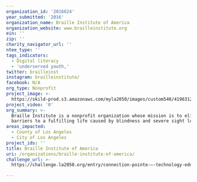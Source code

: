 ```yaml
---
organization_id: '2016024'
year_submitted: '2016'
organization_name: Braille Institute of America
organization_website: www.brailleinstitute.org
ein: ''
zip: ''
charity_navigator_url: ''
ntee_type: ''
tags_indicators:
  - Digital literacy
  - 'underserved youth,'
twitter: brailleinst
instagram: brailleinstitute/
facebook: N/A
org_type: Nonprofit
project_image: >-
  https://skild-prod.s3.amazonaws.com/myla2050/images/custom540/4196312265741-team91.jpg
project_video: '0'
org_summary: >-
  Braille Institute is a nonprofit organization whose mission is to eliminate
  barriers to a fulfilling life caused by blindness and severe sight loss.
areas_impacted:
  - County of Los Angeles
  - City of Los Angeles
project_ids: ''
title: Braille Institute of America
uri: /organizations/braille-institute-of-america/
challenge_url: >-
  https://challenge.la2050.org/entry/connection-pointe-–-technology-education-tools-for-blind-teachers-and-students

---
```

